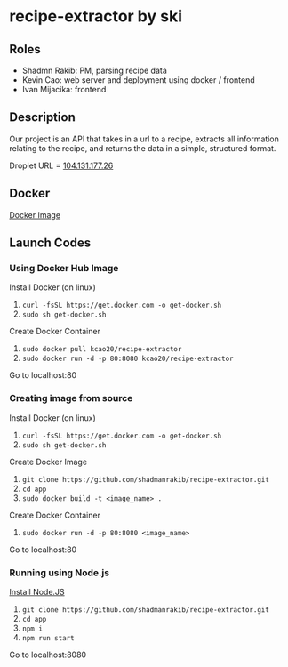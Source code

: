 # recipe-extractor by ski

## Roles
- Shadmn Rakib: PM, parsing recipe data
- Kevin Cao: web server and deployment using docker / frontend
- Ivan Mijacika: frontend

## Description
Our project is an API that takes in a url to a recipe, extracts all information relating to the recipe, and returns the data in a simple, structured format.

Droplet URL = [104.131.177.26](http://104.131.177.26)

## Docker
[Docker Image](https://hub.docker.com/r/kcao20/recipe-extractor)

## Launch Codes

### Using Docker Hub Image
Install Docker (on linux)
1.  ```curl -fsSL https://get.docker.com -o get-docker.sh```
2.  ```sudo sh get-docker.sh```

Create Docker Container
1.  ```sudo docker pull kcao20/recipe-extractor```
2.  ```sudo docker run -d -p 80:8080 kcao20/recipe-extractor```

Go to localhost:80

### Creating image from source
Install Docker (on linux)
1.  ```curl -fsSL https://get.docker.com -o get-docker.sh```
2.  ```sudo sh get-docker.sh```

Create Docker Image
1.  ```git clone https://github.com/shadmanrakib/recipe-extractor.git```
2.  ```cd app```
2.  ```sudo docker build -t <image_name> .```

Create Docker Container
1.  ```sudo docker run -d -p 80:8080 <image_name>```

Go to localhost:80

### Running using Node.js

[Install Node.JS](https://nodejs.dev/learn/how-to-install-nodejs/)

1.  ```git clone https://github.com/shadmanrakib/recipe-extractor.git```
2.  ```cd app```
3.  ```npm i```
4.  ```npm run start```

Go to localhost:8080

